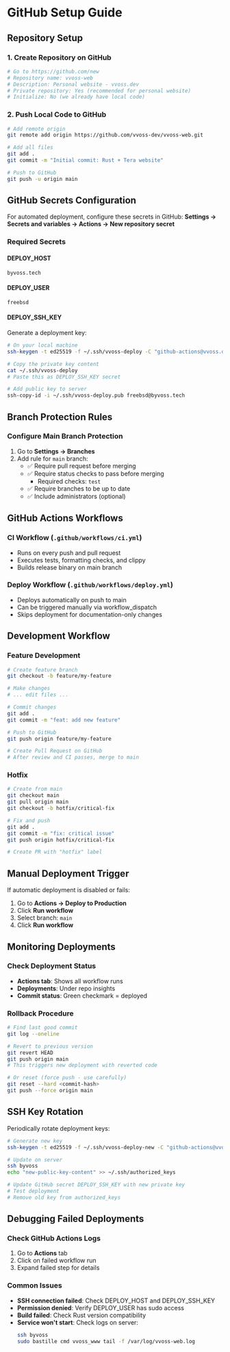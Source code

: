 # GitHub Setup Guide

## Repository Setup

### 1. Create Repository on GitHub
```bash
# Go to https://github.com/new
# Repository name: vvoss-web
# Description: Personal website - vvoss.dev
# Private repository: Yes (recommended for personal website)
# Initialize: No (we already have local code)
```

### 2. Push Local Code to GitHub
```bash
# Add remote origin
git remote add origin https://github.com/vvoss-dev/vvoss-web.git

# Add all files
git add .
git commit -m "Initial commit: Rust + Tera website"

# Push to GitHub
git push -u origin main
```

## GitHub Secrets Configuration

For automated deployment, configure these secrets in GitHub:
**Settings → Secrets and variables → Actions → New repository secret**

### Required Secrets

#### DEPLOY_HOST
```
byvoss.tech
```

#### DEPLOY_USER
```
freebsd
```

#### DEPLOY_SSH_KEY
Generate a deployment key:
```bash
# On your local machine
ssh-keygen -t ed25519 -f ~/.ssh/vvoss-deploy -C "github-actions@vvoss.dev"

# Copy the private key content
cat ~/.ssh/vvoss-deploy
# Paste this as DEPLOY_SSH_KEY secret

# Add public key to server
ssh-copy-id -i ~/.ssh/vvoss-deploy.pub freebsd@byvoss.tech
```

## Branch Protection Rules

### Configure Main Branch Protection
1. Go to **Settings → Branches**
2. Add rule for `main` branch:
   - ✅ Require pull request before merging
   - ✅ Require status checks to pass before merging
     - Required checks: `test`
   - ✅ Require branches to be up to date
   - ✅ Include administrators (optional)

## GitHub Actions Workflows

### CI Workflow (`.github/workflows/ci.yml`)
- Runs on every push and pull request
- Executes tests, formatting checks, and clippy
- Builds release binary on main branch

### Deploy Workflow (`.github/workflows/deploy.yml`)
- Deploys automatically on push to main
- Can be triggered manually via workflow_dispatch
- Skips deployment for documentation-only changes

## Development Workflow

### Feature Development
```bash
# Create feature branch
git checkout -b feature/my-feature

# Make changes
# ... edit files ...

# Commit changes
git add .
git commit -m "feat: add new feature"

# Push to GitHub
git push origin feature/my-feature

# Create Pull Request on GitHub
# After review and CI passes, merge to main
```

### Hotfix
```bash
# Create from main
git checkout main
git pull origin main
git checkout -b hotfix/critical-fix

# Fix and push
git add .
git commit -m "fix: critical issue"
git push origin hotfix/critical-fix

# Create PR with "hotfix" label
```

## Manual Deployment Trigger

If automatic deployment is disabled or fails:

1. Go to **Actions → Deploy to Production**
2. Click **Run workflow**
3. Select branch: `main`
4. Click **Run workflow**

## Monitoring Deployments

### Check Deployment Status
- **Actions tab**: Shows all workflow runs
- **Deployments**: Under repo insights
- **Commit status**: Green checkmark = deployed

### Rollback Procedure
```bash
# Find last good commit
git log --oneline

# Revert to previous version
git revert HEAD
git push origin main
# This triggers new deployment with reverted code

# Or reset (force push - use carefully)
git reset --hard <commit-hash>
git push --force origin main
```

## SSH Key Rotation

Periodically rotate deployment keys:
```bash
# Generate new key
ssh-keygen -t ed25519 -f ~/.ssh/vvoss-deploy-new -C "github-actions@vvoss.dev"

# Update on server
ssh byvoss
echo "new-public-key-content" >> ~/.ssh/authorized_keys

# Update GitHub secret DEPLOY_SSH_KEY with new private key
# Test deployment
# Remove old key from authorized_keys
```

## Debugging Failed Deployments

### Check GitHub Actions Logs
1. Go to **Actions** tab
2. Click on failed workflow run
3. Expand failed step for details

### Common Issues
- **SSH connection failed**: Check DEPLOY_HOST and DEPLOY_SSH_KEY
- **Permission denied**: Verify DEPLOY_USER has sudo access
- **Build failed**: Check Rust version compatibility
- **Service won't start**: Check logs on server:
  ```bash
  ssh byvoss
  sudo bastille cmd vvoss_www tail -f /var/log/vvoss-web.log
  ```